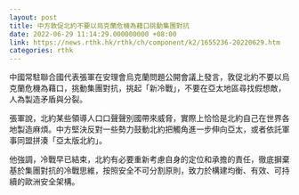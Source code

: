 ```yaml
---
layout: post
title: 中方敦促北約不要以烏克蘭危機為藉口挑動集團對抗
date: 2022-06-29 11:14:29.000000000 +08:00
link: https://news.rthk.hk/rthk/ch/component/k2/1655236-20220629.htm
categories: rthk
---
```


中國常駐聯合國代表張軍在安理會烏克蘭問題公開會議上發言，敦促北約不要以烏克蘭危機為藉口，挑動集團對抗，挑起「新冷戰」，不要在亞太地區尋找假想敵，人為製造矛盾與分裂。

張軍說，北約某些領導人口口聲聲別國帶來威脅，實際上恰恰是北約自己在世界各地製造麻煩。中方堅決反對一些勢力鼓動北約把觸角進一步伸向亞太，或者依託軍事同盟拼湊「亞太版北約」。

他強調，冷戰早已結束，北約有必要重新考慮自身的定位和承擔的責任，徹底摒棄基於集團對抗的冷戰思維，按照安全不可分割原則，致力於構建均衡、有效、可持續的歐洲安全架構。

